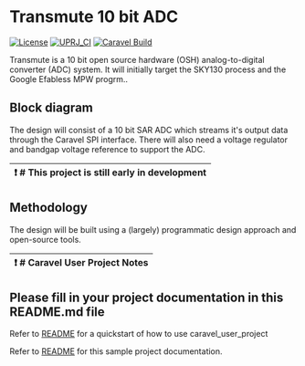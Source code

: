 # Transmute 10 bit ADC 

[![License](https://img.shields.io/badge/License-Apache%202.0-blue.svg)](https://opensource.org/licenses/Apache-2.0) [![UPRJ_CI](https://github.com/efabless/caravel_project_example/actions/workflows/user_project_ci.yml/badge.svg)](https://github.com/efabless/caravel_project_example/actions/workflows/user_project_ci.yml) [![Caravel Build](https://github.com/efabless/caravel_project_example/actions/workflows/caravel_build.yml/badge.svg)](https://github.com/efabless/caravel_project_example/actions/workflows/caravel_build.yml)

Transmute is a 10 bit open source hardware (OSH) analog-to-digital converter (ADC) system.  It will initially target the SKY130 process and the Google Efabless MPW progrm..

## Block diagram

The design will consist of a 10 bit SAR ADC which streams it's output data through the Caravel SPI interface.  There will also need a voltage regulator and bandgap voltage reference to support the ADC.

| :exclamation: # This project is still early in development |
|------------------------------------------------------------|

## Methodology
The design will be built using a (largely) programmatic design approach and open-source tools.

| :exclamation: # Caravel User Project Notes            |
|-------------------------------------------------------|

## Please fill in your project documentation in this README.md file 

Refer to [README](docs/source/index.rst#section-quickstart) for a quickstart of how to use caravel_user_project

Refer to [README](docs/source/index.rst) for this sample project documentation. 
